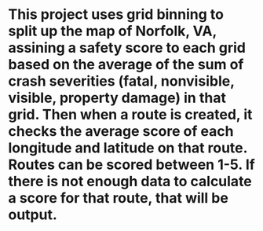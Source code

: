 # This project uses grid binning to split up the map of Norfolk, VA, assining a safety score to each grid based on the average of the sum of crash severities (fatal, nonvisible, visible, property damage) in that grid. Then when a route is created, it checks the average score of each longitude and latitude on that route. Routes can be scored between 1-5. If there is not enough data to calculate a score for that route, that will be output.
